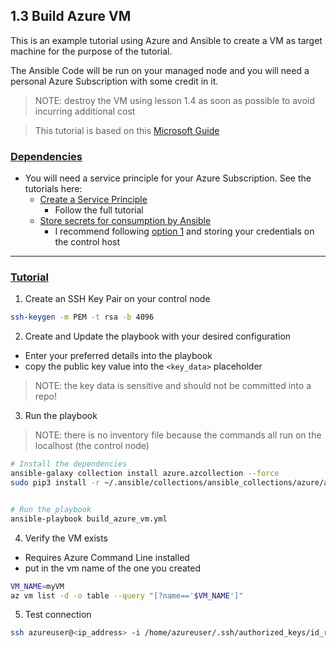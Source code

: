 ## 1.3 Build Azure VM

This is an example tutorial using Azure and Ansible to create a VM as target machine for the purpose of the tutorial. 

The Ansible Code will be run on your managed node and you will need a personal Azure Subscription with some credit in it. 

> NOTE: destroy the VM using lesson 1.4 as soon as possible to avoid incurring additional cost

> This tutorial is based on this [Microsoft Guide](https://learn.microsoft.com/en-us/azure/developer/ansible/vm-configure?tabs=ansible)

### <u>Dependencies</u>
- You will need a service principle for your Azure Subscription. See the tutorials here: 
    - [Create a Service Principle](https://learn.microsoft.com/en-us/azure/developer/ansible/create-ansible-service-principal?tabs=azure-cli)
        - Follow the full tutorial
    - [Store secrets for consumption by Ansible](https://learn.microsoft.com/en-us/azure/developer/ansible/install-on-linux-vm?tabs=azure-cli#create-azure-credentials)
        -  I recommend following [option 1](https://learn.microsoft.com/en-us/azure/developer/ansible/install-on-linux-vm?tabs=azure-cli#-option-1-create-ansible-credentials-file) and storing your credentials on the control host 

***

### <u>Tutorial</u>

1. Create an SSH Key Pair on your control node
```bash
ssh-keygen -m PEM -t rsa -b 4096
```

2. Create and Update the playbook with your desired configuration 
- Enter your preferred details into the playbook
- copy the public key value into the `<key_data>` placeholder
> NOTE: the key data is sensitive and should not be committed into a repo!

3. Run the playbook
> NOTE: there is no inventory file because the commands all run on the localhost (the control node)

```bash
# Install the dependencies
ansible-galaxy collection install azure.azcollection --force 
sudo pip3 install -r ~/.ansible/collections/ansible_collections/azure/azcollection/requirements.txt


# Run the playbook
ansible-playbook build_azure_vm.yml

```

4. Verify the VM exists
- Requires Azure Command Line installed
- put in the vm name of the one you created
```bash
VM_NAME=myVM
az vm list -d -o table --query "[?name=='$VM_NAME']"
```

5. Test connection
```bash
ssh azureuser@<ip_address> -i /home/azureuser/.ssh/authorized_keys/id_rsa
```